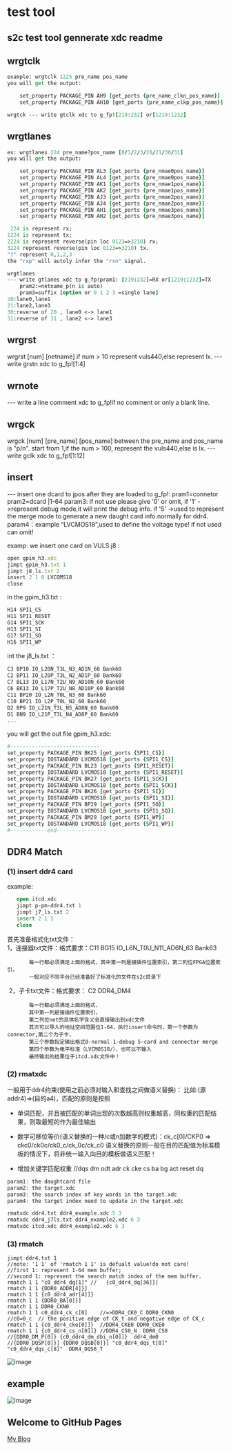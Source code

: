 # test tool

## s2c test tool gennerate xdc readme

## wrgtclk

```tcl
example: wrgtclk 1225 pre_name pos_name   
you will get the output:
```

```tcl
    set_property PACKAGE_PIN AH9 [get_ports {pre_name_clkn_pos_name}]
    set_property PACKAGE_PIN AH10 [get_ports {pre_name_clkp_pos_name}]
```

```tcl
wrgtck --- write gtclk xdc to g_fp![219:232] or[1219:1232]
```

## wrgtlanes

```tcl
ex: wrgtlanes 224 pre_name?pos_name [0/1/2/3/20/21/30/31]    
you will get the output:
```

```tcl
    set_property PACKAGE_PIN AL3 [get_ports {pre_nmae0pos_name}]
    set_property PACKAGE_PIN AL4 [get_ports {pre_nmae0pos_name}]
    set_property PACKAGE_PIN AK1 [get_ports {pre_nmae1pos_name}]
    set_property PACKAGE_PIN AK2 [get_ports {pre_nmae1pos_name}]
    set_property PACKAGE_PIN AJ3 [get_ports {pre_nmae2pos_name}]
    set_property PACKAGE_PIN AJ4 [get_ports {pre_nmae2pos_name}]
    set_property PACKAGE_PIN AH1 [get_ports {pre_nmae3pos_name}]
    set_property PACKAGE_PIN AH2 [get_ports {pre_nmae3pos_name}]
```

```tcl
 224 is represent rx;     
1224 is represent tx;   
2224 is represent reverse(pin loc 0123=>3210) rx;    
3224 represent reverse(pin loc 0123=>3210) tx.   
"?" represent 0,1,2,3    
the "rxp" will autoly infer the "rxn" signal.

wrgtlanes     
--- write gtlanes xdc to g_fp!pram1: [219:232]=RX or[1219:1232]=TX    
    pram2:=netname_p(n is auto) 
    pram3=suffix [option or 0 1 2 3 =single lane]   
20:lane0,lane1   
21:lane2,lane3   
30:reverse of 20 , lane0 <-> lane1   
31:reverse of 31 , lane2 <-> lane3   
```

## wrgrst

wrgrst [num] [netname]
 if num > 10  represent vuls440,else represent lx.
 --- write grstn xdc to g_fp![1:4]

## wrnote

 --- write a line comment xdc to g_fp!if no comment or only a blank line.

## wrgck

   wrgck [num] [pre_name] [pos_name]
   between the pre_name and pos_name is "p/n".
   start from 1,if the num > 100, represent the vuls440,else is lx.
--- write gclk xdc to g_fp![1:12]

## insert

 --- insert one dcard to jpos after they are loaded to g_fp!:
pram1=connetor pram2=dcard |1-64
param3: if not use please give '0' or omit,
        if '1' ->represent debug mode,it will print the debug info.
        if '5' ->used to represent the merge mode to generate a new daught card info.normally for ddr4.
param4：example “LVCMOS18”,used to define the voltage type!
        if not used can omit!

examp: we insert one card on VULS j8 :

```javascript
open gpim_h3.xdc
jimpt gpim_h3.txt 1
jimpt j8_ls.txt 2
insert 2 1 0 LVCOMS18
close
```

in the gpim_h3.txt :

```javascript
H14 SPI1_CS
H11 SPI1_RESET
G14 SPI1_SCK
H13 SPI1_SI
G17 SPI1_SO
H16 SPI1_WP
```

int the j8_ls.txt ：

```javascript
C3 BP10 IO_L20N_T3L_N3_AD1N_60 Bank60
C2 BP11 IO_L20P_T3L_N2_AD1P_60 Bank60
C7 BL13 IO_L17N_T2U_N9_AD10N_60 Bank60
C6 BK13 IO_L17P_T2U_N8_AD10P_60 Bank60
C11 BP20 IO_L2N_T0L_N3_60 Bank60
C10 BP21 IO_L2P_T0L_N2_60 Bank60
D2 BP9 IO_L21N_T3L_N5_AD8N_60 Bank60
D1 BN9 IO_L21P_T3L_N4_AD8P_60 Bank60
...

```

you will get the out file gpim_h3.xdc:

```tcl
#-----------------------------
set_property PACKAGE_PIN BK25 [get_ports {SPI1_CS}]
set_property IOSTANDARD LVCMOS18 [get_ports {SPI1_CS}]
set_property PACKAGE_PIN BL23 [get_ports {SPI1_RESET}]
set_property IOSTANDARD LVCMOS18 [get_ports {SPI1_RESET}]
set_property PACKAGE_PIN BK27 [get_ports {SPI1_SCK}]
set_property IOSTANDARD LVCMOS18 [get_ports {SPI1_SCK}]
set_property PACKAGE_PIN BK26 [get_ports {SPI1_SI}]
set_property IOSTANDARD LVCMOS18 [get_ports {SPI1_SI}]
set_property PACKAGE_PIN BP29 [get_ports {SPI1_SO}]
set_property IOSTANDARD LVCMOS18 [get_ports {SPI1_SO}]
set_property PACKAGE_PIN BM29 [get_ports {SPI1_WP}]
set_property IOSTANDARD LVCMOS18 [get_ports {SPI1_WP}]
#------------end----------------
```



## DDR4 Match

### (1) insert ddr4 card

example:

```tcl
   open itcd.xdc
   jimpt p-pm-ddr4.txt 1
   jimpt j7_ls.txt 2
   insert 2 1 5
   close
```



  首先准备格式化txt文件：    
    1，连接器txt文件：格式要求：C11	BG15	IO_L6N_T0U_N11_AD6N_63	Bank63

```
       每一行都必须满足上面的格式，其中第一列是接插件位置索引，第二列位FPGA位置索引，
       一般对应不同平台已经准备好了标准化的文件在s2c目录下
```

​    2，子卡txt文件：格式要求： C2 DDR4_DM4 

```
       每一行都必须满足上面的格式，
       其中第一列是接插件位置索引，
       第二列位net的具体名字含义会直接输出到xdc文件
       其次可以导入的地址空间范围位1-64，执行insert命令时，第一个参数为connector,第二个为子卡，
       第三个参数指定输出格式0-normal 1-debug 5-card and connector merge 
       第四个参数为电平标准（LVCMOS18/），也可以不输入
       最终输出的结果位于itcd.xdc文件中！
```

### (2) rmatxdc

一般用于ddr4约束(使用之前必须对输入和查找之间做语义替换)：
比如:(源addr4)=>(目的a4)，匹配的原则是按照

+ 单词匹配，并且被匹配的单词出现的次数越高则权重越高，同权重的匹配结果，则取最短的作为最佳输出

+ 数字可移位等价(语义替换的一种/c或n加数字的模式)：ck_c[0]/CKP0 => ckc0/ck0c/ck0_c/ck_0c/ck_c0 
  语义替换的原则一般在目的匹配值为标准模板的情况下，将非统一输入向目的模板做语义匹配！
+ 增加关键字匹配权重
  //dqs dm odt adr ck cke cs ba bg act reset dq

```cpp
param1: the daughtcard file
param2: the target.xdc
param3: the search index of key words in the target.xdc
param4: the target index need to update in the target.xdc
```

```tcl
rmatxdc ddr4.txt ddr4_example.xdc 5 3
rmatxdc ddr4_j7ls.txt ddr4_example2.xdc 6 3
rmatxdc itcd.xdc ddr4_example2.xdc 6 3
```


### (3) rmatch
```
jimpt ddr4.txt 1 
//note: '1 1' of 'rmatch 1 1' is defualt value!do not care!
//first 1: represent 1-64 mem buffer;
//second 1: represent the search match index of the mem buffer.
rmatch 1 1 "c0_ddr4_dq[1]" //   {c0_ddr4_dq[36]}]
rmatch 1 1 {DDR0_ADDR[4]}]
rmatch 1 1 {c0_ddr4_adr[4]]} 
rmatch 1 1 {DDR0_BA[0]}]
rmatch 1 1 DDR0_CKN0   
rmatch 1 1 c0_ddr4_ck_c[0]    //=>DDR4_CK0_C DDR0_CKN0   
//c0=0_c  // the positive edge of CK_t and negative edge of CK_c
rmatch 1 1 {c0_ddr4_cke[0]]}  //DDR4_CKE0 DDR0_CKE0
rmatch 1 1 {c0_ddr4_cs_n[0]]} //DDR4_CS0_N  DDR0_CS0
//{DDR0_DM_P[0]} {c0_ddr4_dm_dbi_n[0]]}  ddr4_dm0
//{DDR0_DQSP[0]}] {DDR0_DQSB[0]}] "c0_ddr4_dqs_t[0]" "c0_ddr4_dqs_c[8]"  DDR4_DQS6_T
```


![image](https://user-images.githubusercontent.com/35107934/142165287-513b582f-bf58-42d7-95ab-f7e8533285d2.png)





## example

![image](https://user-images.githubusercontent.com/35107934/142143964-90f7a9b4-f9f2-4204-adc7-468d52e595bc.png)

## Welcome to GitHub Pages

[My Blog](https://www.cnblogs.com/time93/)
